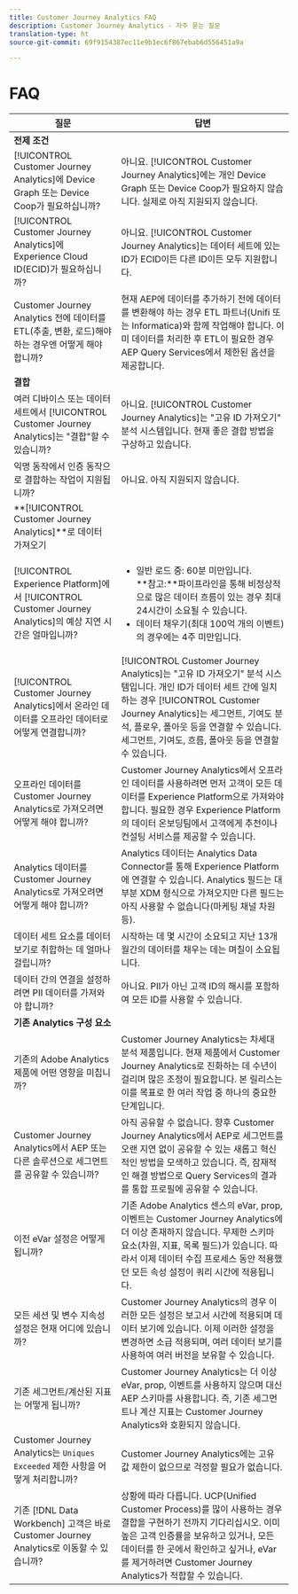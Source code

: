 ```yaml
---
title: Customer Journey Analytics FAQ
description: Customer Journey Analytics - 자주 묻는 질문
translation-type: ht
source-git-commit: 69f9154387ec11e9b1ec6f867ebab6d556451a9a

---
```



# FAQ

| 질문 | 답변 |
|---|---|
| **전제 조건** |  |
| [!UICONTROL Customer Journey Analytics]에 Device Graph 또는 Device Coop가 필요하십니까? | 아니요. [!UICONTROL Customer Journey Analytics]에는 개인 Device Graph 또는 Device Coop가 필요하지 않습니다. 실제로 아직 지원되지 않습니다. |
| [!UICONTROL Customer Journey Analytics]에 Experience Cloud ID(ECID)가 필요하십니까? | 아니요. [!UICONTROL Customer Journey Analytics]는 데이터 세트에 있는 ID가 ECID이든 다른 ID이든 모두 지원합니다. |
| Customer Journey Analytics 전에 데이터를 ETL(추출, 변환, 로드)해야 하는 경우엔 어떻게 해야 합니까? | 현재 AEP에 데이터를 추가하기 전에 데이터를 변환해야 하는 경우 ETL 파트너(Unifi 또는 Informatica)와 함께 작업해야 합니다. 이미 데이터를 처리한 후 ETL이 필요한 경우 AEP Query Services에서 제한된 옵션을 제공합니다. |
| **결합** |  |
| 여러 디바이스 또는 데이터 세트에서 [!UICONTROL Customer Journey Analytics]는 &quot;결합&quot;할 수 있습니까? | 아니요. [!UICONTROL Customer Journey Analytics]는 &quot;고유 ID 가져오기&quot; 분석 시스템입니다. 현재 좋은 결합 방법을 구상하고 있습니다. |
| 익명 동작에서 인증 동작으로 결합하는 작업이 지원됩니까? | 아니요. 아직 지원되지 않습니다. |
| **[!UICONTROL Customer Journey Analytics]**로 데이터 가져오기 |  |
| [!UICONTROL Experience Platform]에서 [!UICONTROL Customer Journey Analytics]의 예상 지연 시간은 얼마입니까? | <ul><li>일반 로드 중: 60분 미만입니다. <br>**참고:**파이프라인을 통해 비정상적으로 많은 데이터 흐름이 있는 경우 최대 24시간이 소요될 수 있습니다.</li><li>데이터 채우기(최대 100억 개의 이벤트)의 경우에는 4주 미만입니다.</li></ul> |
| [!UICONTROL Customer Journey Analytics]에서 온라인 데이터를 오프라인 데이터로 어떻게 연결합니까? | [!UICONTROL Customer Journey Analytics]는 &quot;고유 ID 가져오기&quot; 분석 시스템입니다. 개인 ID가 데이터 세트 간에 일치하는 경우 [!UICONTROL Customer Journey Analytics]는 세그먼트, 기여도 분석, 플로우, 폴아웃 등을 연결할 수 있습니다. 세그먼트, 기여도, 흐름, 폴아웃 등을 연결할 수 있습니다. |
| 오프라인 데이터를 Customer Journey Analytics로 가져오려면 어떻게 해야 합니까? | Customer Journey Analytics에서 오프라인 데이터를 사용하려면 먼저 고객이 모든 데이터를 Experience Platform으로 가져와야 합니다. 필요한 경우 Experience Platform의 데이터 온보딩팀에서 고객에게 추천이나 컨설팅 서비스를 제공할 수 있습니다. |
| Analytics 데이터를 Customer Journey Analytics로 가져오려면 어떻게 해야 합니까? | Analytics 데이터는 Analytics Data Connector를 통해 Experience Platform에 연결할 수 있습니다. Analytics 필드는 대부분 XDM 형식으로 가져오지만 다른 필드는 아직 사용할 수 없습니다(마케팅 채널 차원 등). |
| 데이터 세트 요소를 데이터 보기로 취합하는 데 얼마나 걸립니까? | 시작하는 데 몇 시간이 소요되고 지난 13개월간의 데이터를 채우는 데는 며칠이 소요됩니다. |
| 데이터 간의 연결을 설정하려면 PII 데이터를 가져와야 합니까? | 아니요. PII가 아닌 고객 ID의 해시를 포함하여 모든 ID를 사용할 수 있습니다. |
| **기존 Analytics 구성 요소** |  |
| 기존의 Adobe Analytics 제품에 어떤 영향을 미칩니까? | Customer Journey Analytics는 차세대 분석 제품입니다. 현재 제품에서 Customer Journey Analytics로 진화하는 데 수년이 걸리며 많은 조정이 필요합니다. 본 릴리스는 이를 목표로 한 여러 작업 중 하나의 중요한 단계입니다. |
| Customer Journey Analytics에서 AEP 또는 다른 솔루션으로 세그먼트를 공유할 수 있습니까? | 아직 공유할 수 없습니다. 향후 Customer Journey Analytics에서 AEP로 세그먼트를 오랜 지연 없이 공유할 수 있는 새롭고 혁신적인 방법을 모색하고 있습니다. 즉, 잠재적인 해결 방법으로 Query Services의 결과를 통합 프로필에 공유할 수 있습니다. |
| 이전 eVar 설정은 어떻게 됩니까? | 기존 Adobe Analytics 센스의 eVar, prop, 이벤트는 Customer Journey Analytics에 더 이상 존재하지 않습니다. 무제한 스키마 요소(차원, 지표, 목록 필드)가 있습니다. 따라서 이제 데이터 수집 프로세스 동안 적용했던 모든 속성 설정이 쿼리 시간에 적용됩니다. |
| 모든 세션 및 변수 지속성 설정은 현재 어디에 있습니까? | Customer Journey Analytics의 경우 이러한 모든 설정은 보고서 시간에 적용되며 데이터 보기에 있습니다. 이제 이러한 설정을 변경하면 소급 적용되며, 여러 데이터 보기를 사용하여 여러 버전을 보유할 수 있습니다. |
| 기존 세그먼트/계산된 지표는 어떻게 됩니까? | Customer Journey Analytics는 더 이상 eVar, prop, 이벤트를 사용하지 않으며 대신 AEP 스키마를 사용합니다. 즉, 기존 세그먼트나 계산 지표는 Customer Journey Analytics와 호환되지 않습니다. |
| Customer Journey Analytics는 `Uniques Exceeded` 제한 사항을 어떻게 처리합니까? | Customer Journey Analytics에는 고유 값 제한이 없으므로 걱정할 필요가 없습니다. |
| 기존 [!DNL Data Workbench] 고객은 바로 Customer Journey Analytics로 이동할 수 있습니까? | 상황에 따라 다릅니다. UCP(Unified Customer Process)를 많이 사용하는 경우 결합을 구현하기 전까지 기다리십시오. 이미 높은 고객 인증률을 보유하고 있거나, 모든 데이터를 한 곳에서 확인하고 싶거나, eVar를 제거하려면 Customer Journey Analytics가 적합할 수 있습니다. |

